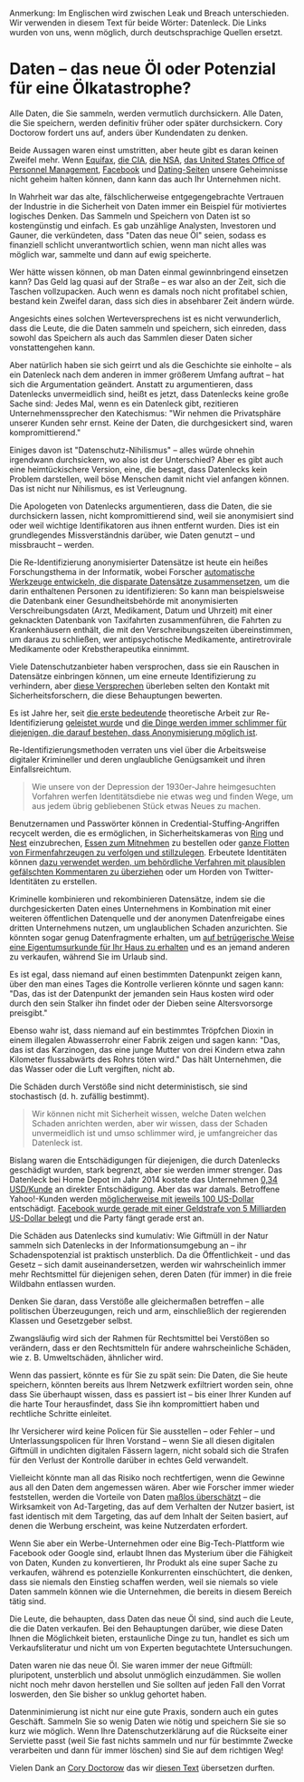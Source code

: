 Anmerkung: Im Englischen wird zwischen Leak und Breach unterschieden. Wir verwenden in diesem Text für beide Wörter: Datenleck. Die Links wurden von uns, wenn möglich, durch deutschsprachige Quellen ersetzt.

# Daten – das neue Öl oder Potenzial für eine Ölkatastrophe?

Alle Daten, die Sie sammeln, werden vermutlich durchsickern. Alle Daten, die Sie speichern, werden definitiv früher oder später durchsickern. Cory Doctorow fordert uns auf, anders über Kundendaten zu denken.

Beide Aussagen waren einst umstritten, aber heute gibt es daran keinen Zweifel mehr. Wenn [Equifax](https://www.heise.de/newsticker/meldung/Hacker-Jackpot-Credit-Bureau-Equifax-gehackt-3824607.html), [die CIA](https://de.wikipedia.org/wiki/Vault_7), [die NSA](https://www.zeit.de/digital/datenschutz/2013-10/hintergrund-nsa-skandal), [das United States Office of Personnel Management](https://www.heise.de/security/meldung/Hack-des-Personalbueros-der-US-Regierung-viel-schlimmer-als-gedacht-2726065.html), [Facebook](https://www.heise.de/newsticker/meldung/Fast-50-Millionen-Facebook-Nutzer-von-Hacker-Angriff-betroffen-4178529.html) und [Dating-Seiten](https://www.wired.com/story/ok-cupid-dating-apps-hacks-breaches-security/) unsere Geheimnisse nicht geheim halten können, dann kann das auch Ihr Unternehmen nicht.

In Wahrheit war das alte, fälschlicherweise entgegengebrachte Vertrauen der Industrie in die Sicherheit von Daten immer ein Beispiel für motiviertes logisches Denken. Das Sammeln und Speichern von Daten ist so kostengünstig und einfach. Es gab unzählige Analysten, Investoren und Gauner, die verkündeten, dass "Daten das neue Öl" seien, sodass es finanziell schlicht unverantwortlich schien, wenn man nicht alles was möglich war, sammelte und dann auf ewig speicherte.

Wer hätte wissen können, ob man Daten einmal gewinnbringend einsetzen kann? Das Geld lag quasi auf der Straße – es war also an der Zeit, sich die Taschen vollzupacken. Auch wenn es damals noch nicht profitabel schien, bestand kein Zweifel daran, dass sich dies in absehbarer Zeit ändern würde.

Angesichts eines solchen Werteversprechens ist es nicht verwunderlich, dass die Leute, die die Daten sammeln und speichern, sich einreden, dass sowohl das Speichern als auch das Sammlen dieser Daten sicher vonstattengehen kann.

Aber natürlich haben sie sich geirrt und als die Geschichte sie einholte – als ein Datenleck nach dem anderen in immer größerem Umfang auftrat – hat sich die Argumentation geändert. Anstatt zu argumentieren, dass Datenlecks unvermeidlich sind, heißt es jetzt, dass Datenlecks keine große Sache sind: Jedes Mal, wenn es ein Datenleck gibt, rezitieren Unternehmenssprecher den Katechismus: "Wir nehmen die Privatsphäre unserer Kunden sehr ernst. Keine der Daten, die durchgesickert sind, waren kompromittierend."

Einiges davon ist "Datenschutz-Nihilismus" – alles würde ohnehin irgendwann durchsickern,  wo also ist der Unterschied? Aber es gibt auch eine heimtückischere Version, eine, die besagt, dass Datenlecks kein Problem darstellen, weil böse Menschen damit nicht viel anfangen können. Das ist nicht nur Nihilismus, es ist Verleugnung.

Die Apologeten von Datenlecks argumentieren, dass die Daten, die sie durchsickern lassen, nicht kompromittierend sind, weil sie anonymisiert sind oder weil wichtige Identifikatoren aus ihnen entfernt wurden. Dies ist ein grundlegendes Missverständnis darüber, wie Daten genutzt – und missbraucht – werden.

Die Re-Identifizierung anonymisierter Datensätze ist heute ein heißes Forschungsthema in der Informatik, wobei Forscher [automatische Werkzeuge entwickeln, die disparate Datensätze zusammensetzen](https://www.seas.harvard.edu/news/2020/01/imperiled-information), um die darin enthaltenen Personen zu identifizieren: So kann man beispielsweise die Datenbank einer Gesundheitsbehörde mit anonymisierten Verschreibungsdaten (Arzt, Medikament, Datum und Uhrzeit) mit einer geknackten Datenbank von Taxifahrten zusammenführen, die Fahrten zu Krankenhäusern enthält, die mit den Verschreibungszeiten übereinstimmen, um daraus zu schließen, wer antipsychotische Medikamente, antiretrovirale Medikamente oder Krebstherapeutika einnimmt.

Viele Datenschutzanbieter haben versprochen, dass sie ein Rauschen in Datensätze einbringen können, um eine erneute Identifizierung zu verhindern, aber [diese Versprechen](https://www.theguardian.com/technology/2017/aug/01/data-browsing-habits-brokers) überleben selten den Kontakt mit Sicherheitsforschern, die diese Behauptungen bewerten.

Es ist Jahre her, seit [die erste bedeutende](https://pursuit.unimelb.edu.au/articles/understanding-the-maths-is-crucial-for-protecting-privacy) theoretische Arbeit zur Re-Identifizierung [geleistet wurde](https://www.cs.princeton.edu/~arvindn/publications/precautionary.pdf) und [die Dinge werden immer schlimmer für diejenigen, die darauf bestehen, dass Anonymisierung möglich ist](https://www.nature.com/articles/s41467-019-10933-3).

Re-Identifizierungsmethoden verraten uns viel über die Arbeitsweise digitaler Krimineller und deren unglaubliche Genügsamkeit und ihren Einfallsreichtum.

> Wie unsere von der Depression der 1930er-Jahre heimgesuchten Vorfahren werfen Identitätsdiebe nie etwas 
> weg und finden Wege, um aus jedem übrig gebliebenen Stück etwas Neues zu machen. 

Benutzernamen und Passwörter können in Credential-Stuffing-Angriffen recycelt werden, die es ermöglichen, in Sicherheitskameras von [Ring](https://www.vice.com/en_us/article/3a88k5/how-hackers-are-breaking-into-ring-cameras) und [Nest](https://www.siliconvalley.com/2019/10/18/the-voice-from-our-nest-camera-threatened-to-steal-our-baby/) einzubrechen, [Essen zum Mitnehmen](https://techcrunch.com/2019/09/26/doordash-data-breach/) zu bestellen oder [ganze Flotten von Firmenfahrzeugen zu verfolgen und stillzulegen](https://www.vice.com/en_us/article/zmpx4x/hacker-monitor-cars-kill-engine-gps-tracking-apps). Erbeutete Identitäten können [dazu verwendet werden, um behördliche Verfahren mit plausiblen gefälschten Kommentaren zu überziehen](https://www.buzzfeednews.com/article/jsvine/net-neutrality-fcc-fake-comments-impersonation) oder um Horden von Twitter-Identitäten zu erstellen.

Kriminelle kombinieren und rekombinieren Datensätze, indem sie die durchgesickerten Daten eines Unternehmens in Kombination mit einer weiteren öffentlichen Datenquelle und der anonymen Datenfreigabe eines dritten Unternehmens nutzen, um unglaublichen Schaden anzurichten. Sie könnten sogar genug Datenfragmente erhalten, um [auf betrügerische Weise eine Eigentumsurkunde für Ihr Haus zu erhalten](https://ftalphaville.ft.com/2015/12/14/2147811/stealing-london-houses/) und es an jemand anderen zu verkaufen, während Sie im Urlaub sind.

Es ist egal, dass niemand auf einen bestimmten Datenpunkt zeigen kann, über den man eines Tages die Kontrolle verlieren könnte und sagen kann: "Das, das ist der Datenpunkt der jemanden sein Haus kosten wird oder durch den sein Stalker ihn findet oder der Dieben seine Altersvorsorge preisgibt."

Ebenso wahr ist, dass niemand auf ein bestimmtes Tröpfchen Dioxin in einem illegalen Abwasserrohr einer Fabrik zeigen und sagen kann: "Das, das ist das Karzinogen, das eine junge Mutter von drei Kindern etwa zahn Kilometer flussabwärts des Rohrs töten wird." Das hält Unternehmen, die das Wasser oder die Luft vergiften, nicht ab.

Die Schäden durch Verstöße sind nicht deterministisch, sie sind stochastisch (d. h. zufällig bestimmt).

> Wir können nicht mit Sicherheit wissen, welche Daten welchen Schaden anrichten werden, aber wir wissen, 
> dass der Schaden unvermeidlich ist und umso schlimmer wird, je umfangreicher das Datenleck ist. 

Bislang waren die Entschädigungen für diejenigen, die durch Datenlecks geschädigt wurden, stark begrenzt, aber sie werden immer strenger. Das Datenleck bei Home Depot im Jahr 2014 kostete das Unternehmen [0,34 USD/Kunde](https://www.csoonline.com/article/3041994/home-depot-will-pay-up-to-195-million-for-massive-2014-data-breach.html) an direkter Entschädigung. Aber das war damals. Betroffene Yahoo!-Kunden werden [möglicherweise mit jeweils 100 US-Dollar](https://www.heise.de/newsticker/meldung/Datenlecks-bei-Yahoo-Betroffene-koennen-jetzt-online-Entschaedigung-beantragen-4654690.html) entschädigt. [Facebook wurde gerade mit einer Geldstrafe von 5 Milliarden US-Dollar belegt](https://www.heise.de/newsticker/meldung/Datenschutz-Skandal-Facebook-muss-5-Milliarden-Dollar-Strafe-zahlen-4478581.html) und die Party fängt gerade erst an.

Die Schäden aus Datenlecks sind kumulativ: Wie Giftmüll in der Natur sammeln sich Datenlecks in der Informationsumgebung an – ihr Schadenspotenzial ist praktisch unsterblich. Da die Öffentlichkeit - und das Gesetz – sich damit auseinandersetzen, werden wir wahrscheinlich immer mehr Rechtsmittel für diejenigen sehen, deren Daten (für immer) in die freie Wildbahn entlassen wurden.

Denken Sie daran, dass Verstöße alle gleichermaßen betreffen – alle politischen Überzeugungen, reich und arm, einschließlich der regierenden Klassen und Gesetzgeber selbst.

Zwangsläufig wird sich der Rahmen für Rechtsmittel bei Verstößen so verändern, dass er den Rechtsmitteln für andere wahrscheinliche Schäden, wie z. B. Umweltschäden, ähnlicher wird.

Wenn das passiert, könnte es für Sie zu spät sein: Die Daten, die Sie heute speichern, könnten bereits aus Ihrem Netzwerk exfiltriert worden sein, ohne dass Sie überhaupt wissen, dass es passiert ist – bis einer Ihrer Kunden auf die harte Tour herausfindet, dass Sie ihn kompromittiert haben und rechtliche Schritte einleitet.

Ihr Versicherer wird keine Policen für Sie ausstellen – oder Fehler – und Unterlassungspolicen für Ihren Vorstand – wenn Sie all diesen digitalen Giftmüll in undichten digitalen Fässern lagern, nicht sobald sich die Strafen für den Verlust der Kontrolle darüber in echtes Geld verwandelt.

Vielleicht könnte man all das Risiko noch rechtfertigen, wenn die Gewinne aus all den Daten dem angemessen wären. Aber wie Forscher immer wieder feststellen, werden die Vorteile von Daten [maßlos überschätzt](https://weis2019.econinfosec.org/wp-content/uploads/sites/6/2019/05/WEIS_2019_paper_38.pdf) – die Wirksamkeit von Ad-Targeting, das auf dem Verhalten der Nutzer basiert, ist fast identisch mit dem Targeting, das auf dem Inhalt der Seiten basiert, auf denen die Werbung erscheint, was keine Nutzerdaten erfordert.

Wenn Sie aber ein Werbe-Unternehmen oder eine Big-Tech-Plattform wie Facebook oder Google sind, erlaubt Ihnen das Mysterium über die Fähigkeit von Daten, Kunden zu konvertieren, Ihr Produkt als eine super Sache zu verkaufen, während es potenzielle Konkurrenten einschüchtert, die denken, dass sie niemals den Einstieg schaffen werden, weil sie niemals so viele Daten sammeln können wie die Unternehmen, die bereits in diesem Bereich tätig sind.

Die Leute, die behaupten, dass Daten das neue Öl sind, sind auch die Leute, die die Daten verkaufen. Bei den Behauptungen darüber, wie diese Daten Ihnen die Möglichkeit bieten, erstaunliche Dinge zu tun, handlet es sich um Verkaufsliteratur und nicht um von Experten begutachtete Untersuchungen.

Daten waren nie das neue Öl. Sie waren immer der neue Giftmüll: pluripotent, unsterblich und absolut unmöglich einzudämmen. Sie wollen nicht noch mehr davon herstellen und Sie sollten auf jeden Fall den Vorrat loswerden, den Sie bisher so unklug gehortet haben.

Datenminimierung ist nicht nur eine gute Praxis, sondern auch ein gutes Geschäft. Sammeln Sie so wenig Daten wie nötig und speichern Sie sie so kurz wie möglich. Wenn Ihre Datenschutzerklärung auf die Rückseite einer Serviette passt (weil Sie fast nichts sammeln und nur für bestimmte Zwecke verarbeiten und dann für immer löschen) sind Sie auf dem richtigen Weg!

Vielen Dank an [Cory Doctorow](https://craphound.com/) das wir [diesen Text](https://www.kaspersky.com/blog/secure-futures-magazine/data-new-toxic-waste/34184/) übersetzen durften.
